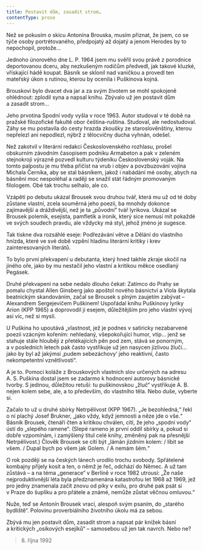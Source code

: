 ```yaml
---
title: Postavit dům, zasadit strom…
contentType: prose
---
```


<section>

Než se pokusím o skicu Antonína Brouska, musím přiznat, že jsem, co se týče osoby portrétovaného, předpojatý až dojatý a jenom Herodes by to nepochopil, protože…

Jednoho únorového dne L. P. 1964 jsem mu svěřil svou právě z porodnice deportovanou dceru, aby nezkušeným rodičům předvedl, jak takové kluzké, vřískající hádě koupat. Básník se sklonil nad vaničkou a provedl ten mateřský úkon s rutinou, kterou by ocenila i Puškinova kojná.

Brouskovi bylo dvacet dva jar a za svým životem se mohl spokojeně ohlédnout: zplodil syna a napsal knihu. Zbývalo už jen postavit dům a zasadit strom…

Jeho prvotina Spodní vody vyšla v roce 1963. Autor studoval v té době na pražské filozofické fakultě obor čeština-ruština. Studoval, ale nedostudoval. Záhy se mu postavila do cesty hrazda zkoušky ze staroslověnštiny, kterou nepřelezl ani nepodlezl, nýbrž z tělocvičny ducha vyhnán, odešel.

Než zakotvil v literární redakci Československého rozhlasu, prošel obskurním závodním časopisem podniku Armabeton a pak v zeleném stejnokroji výrazně pozvedl kulturu týdeníku Československý voják. Na tomto palpostu je mu třeba přičíst na vrub i objev a povzbuzování vojína Michala Černíka, aby se stal básníkem, jakož i nabádání mé osoby, abych na básnění moc nespoléhal a raději se snažil stát řádným promovaným filologem. Obé tak trochu selhalo, ale co.

Vzápětí po debutu ukázal Brousek svou druhou tvář, která mu už od té doby zůstane vlastní, zcela souměrná jeho poezii, ba mnohdy dokonce zajímavější a dráždivější, než je ta „původní“ tvář lyrikova. Ukázal se Brousek polemik, esejista, pamfletik a ironik, který sice nemusí mít pokaždé ve svých soudech pravdu, ale vždycky má styl, jehož jméno je sugesce.

Tak tiskne dva rozsáhlé eseje: Podřezávání větve a Dělání do vlastního hnízda, které ve své době vzpění hladinu literární kritiky i krev zainteresovaných literátů.

To bylo první překvapení u debutanta, který hned takhle zkraje skočil na jiného oře, jako by mu nestačil jeho vlastní a kritikou měkce osedlaný Pegásek.

Druhé překvapení na sebe nedalo dlouho čekat: Zatímco do Prahy se pomalu chystal Allen Ginsberg jako apoštol nového básnictví a Viola škytala beatnickým skandováním, začal se Brousek s plným zaujetím zabývat – Alexandrem Sergejevičem Puškinem! Uspořádal knihu Puškinovy lyriky Arion (KPP 1965) a doprovodil ji esejem, důležitějším pro jeho vlastní vývoj asi víc, než si myslí.

U Puškina ho upoutává „vlastnost, jež je podnes v satiricky nezabarvené poezii vzácným kořením: nehledaný, všepokořující humor, vtip… jenž se stahuje stále hlouběji z přetékajících pěn pod zem, stává se ponorným, a v posledních letech pak často vystřikuje už jen nasycen jízlivou žlučí… jako by byl až jakýmsi ‚pudem sebezáchovy‘ jeho reaktivní, často nekompetentní vznětlivosti“.

A je to. Pomocí koláže z Brouskových vlastních slov určených na adresu A. S. Puškina dostal jsem se zadarmo k hodnocení autorovy básnické tvorby. S jedinou, důležitou retuší: tu puškinovskou „žluč“ vystřikuje A. B. nejen kolem sebe, ale, a to především, do vlastního těla. Nebo duše, vyberte si.

Začalo to už u druhé sbírky Netrpělivost (KPP 1967). „Je bezohledná,“ řekl o ní plachý Josef Brukner, „jako vždy, když jemnosti a něze jde o vše.“ Básník Brousek, čtenáři čten a kritikou chválen, cítí, že jeho „spodní vody“ ústí do „slepého ramene“. (Slepé rameno je první oddíl sbírky a, pokud si dobře vzpomínám, i zamýšlený titul celé knihy, změněný pak na přesnější Netrpělivost.) Člověk Brousek se cítí být „lámán jízdním kolem: / líbit se všem. / Dupal bych po všem jak Golem. / A nemám šém.“

O rok později se na českých lánech urodilo trochu svobody. Spřátelené kombajny přijely kosit a ten, o němž je řeč, odchází do Němec. A už tam zůstává – a na téma „generace“ v Berlíně v roce 1982 utrousí: „Že naše nejproduktivnější léta byla předznamenána katastrofou let 1968 až 1969, jež pro jedny znamenala začít znovu od píky v exilu, pro druhé pak psát si v Praze do šuplíku a pro přátele a známé, nemůže zůstat věčnou omluvou.“

Nuže, teď se Antonín Brousek vrací, alespoň svým psaním, do „starého bydliště“. Polovinu proverbiálního životního úkolu má za sebou.

Zbývá mu jen postavit dům, zasadit strom a napsat pár knížek básní a kritických „osikových esejíků“ – samosebou už jen tak navrch. Nebo ne?

</section>

<section>

> 8. října 1992

</section>
